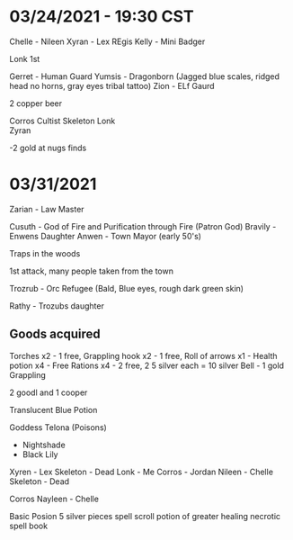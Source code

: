 # 03/24/2021 - 19:30 CST

Chelle - Nileen
Xyran - Lex
REgis Kelly - Mini Badger

Lonk 1st


Gerret - Human Guard
Yumsis - Dragonborn (Jagged blue scales, ridged head no horns, gray eyes tribal tattoo)
Zion - ELf Gaurd


2 copper beer


Corros
Cultist
Skeleton
Lonk  
Zyran

-2 gold at nugs finds

# 03/31/2021

Zarian - Law Master

Cusuth - God of Fire and Purification through Fire (Patron God)
Bravily - Enwens Daughter
Anwen - Town Mayor (early 50's)

Traps in the woods 

1st attack, many people taken from the town

Trozrub - Orc Refugee (Bald, Blue eyes, rough dark green skin)

Rathy - Trozubs daughter

Goods acquired
---------------
Torches x2 - 1 free, 
Grappling hook x2 - 1 free, 
Roll of arrows x1 - 
Health potion x4 - Free
Rations x4 - 2 free, 2 5 silver each = 10 silver
Bell - 1 gold
Grappling 

2 goodl and 1 cooper

Translucent Blue Potion

Goddess Telona (Poisons)
- Nightshade
- Black Lily


Xyren - Lex
Skeleton - Dead
Lonk - Me
Corros - Jordan
Nileen - Chelle
Skeleton - Dead

Corros
Nayleen - Chelle

Basic Posion
5 silver pieces
spell scroll
potion of greater healing
necrotic spell book 